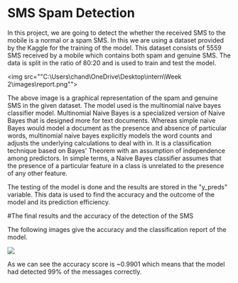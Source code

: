 # SMS Spam Detection 

In this project, we are going to detect the whether the received SMS to the mobile is a normal or a spam SMS. In this we are using a dataset provided by the Kaggle for the training of the model. This dataset consists of 5559 SMS received by a mobile which contains both spam and genuine SMS. The data is split in the ratio of 80:20 and is used to train and test the model.

<img src=""C:\Users\chand\OneDrive\Desktop\intern\Week 2\images\report.png"">

The above image is a graphical representation of the spam and genuine SMS in the given dataset. The model used is the multinomial naive bayes classifier model. Multinomial Naive Bayes is a specialized version of Naive Bayes that is designed more for text documents. Whereas simple naive Bayes would model a document as the presence and absence of particular words, multinomial naive bayes explicitly models the word counts and adjusts the underlying calculations to deal with in. It is a classification technique based on Bayes' Theorem with an assumption of independence among predictors. In simple terms, a Naive Bayes classifier assumes that the presence of a particular feature in a class is unrelated to the presence of any other feature. 

The testing of the model is done and the results are stored in the "y_preds" variable. This data is used to find the accuracy and the outcome of the model and its prediction efficiency.


#The final results and the accuracy of the detection of the SMS

The following images give the accuracy and the classification report of the model.

<img src=".\week 1\results\randomforest.png">

As we can see the accuracy score is ~0.9901 which means that the model  had detected 99% of the messages correctly.





